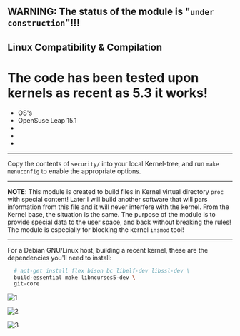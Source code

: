 ## WARNING: The status of the module is "`under construction`"!!!

## Linux Compatibility & Compilation

# The code has been tested upon kernels as recent as 5.3 it works!
- OS's 
- OpenSuse Leap 15.1
-
-
-



-----------------------------------------------------------------------------------------------------

Copy the contents of `security/` into your local Kernel-tree, and run `make menuconfig` to enable the appropriate options.

------------------------------------------------------------------------------------------------------

**NOTE**: This module is created to build files in Kernel virtual directory `proc` with special content! Later I will build another software that will pars information from this file and it will never interfere with the kernel. From the Kernel base, the situation is the same. The purpose of the module is to provide special data to the user space, and back without breaking the rules! The module is especially for blocking the kernel `insmod` tool!
          
 -------------------------------------------------------------------------------------------------------


For a Debian GNU/Linux host, building a recent kernel, these are the dependencies you'll need to install:

```bash
  # apt-get install flex bison bc libelf-dev libssl-dev \
  build-essential make libncurses5-dev \
  git-core
```

![1](https://github.com/nu11secur1ty/Linux_hardening_and_security/blob/master/Kernel-sec-modules_by_nu11secur1ty/Modules/LSM/nu11secur1ty-sec/wall/Screenshot%20from%202019-10-09%2013-39-37.png)

![2](https://github.com/nu11secur1ty/Linux_hardening_and_security/blob/master/Kernel-sec-modules_by_nu11secur1ty/Modules/LSM/nu11secur1ty-sec/wall/Screenshot%20from%202019-10-09%2013-39-47.png)

![3](https://github.com/nu11secur1ty/Linux_hardening_and_security/blob/master/Kernel-sec-modules_by_nu11secur1ty/Modules/LSM/nu11secur1ty-sec/wall/Screenshot%20from%202019-10-09%2013-39-51.png)
